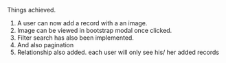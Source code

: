 Things achieved.
1. A user can now add a record with a an image.
2. Image can be viewed in bootstrap modal once clicked.
3. Filter search has also been implemented.
4. And also pagination
5. Relationship  also added. each user will only see his/ her added records
